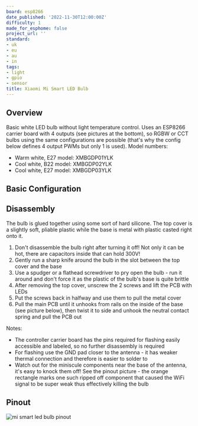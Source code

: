 ```yaml
---
board: esp8266
date_published: '2022-11-30T12:00:00Z'
difficulty: 1
made_for_esphome: false
project_url: ''
standard:
- uk
- eu
- au
- in
tags:
- light
- gpio
- sensor
title: Xiaomi Mi Smart LED Bulb
---
```


## Overview

Basic white LED bulb without light temperature control.
Uses an ESP8266 carrier board with 4 outputs (see pictures at the bottom), so RGBW or CCT bulbs using the same configurations are possible (that's why the config below defines 4 output PWMs but only 1 is used).
Model numbers:
- Warm white, E27 model: XMBGDP01YLK
- Cool white, B22 model: XMBGDP02YLK
- Cool white, E27 model: XMBGDP03YLK

## Basic Configuration

## Disassembly

The bulb is glued together using some sort of hard silicone.
The top cover is a slightly soft, pliable plastic while the base is metal with plastic casted right onto it.
1. Don't disassemble the bulb right after turning it off! Not only it can be hot, there are capacitors inside that can hold 300V!
2. Gently run a sharp knife around the bulb in the slot between the top cover and the base
3. Use a spudger or a flathead screwdriver to pry open the bulb - run it around and don't force it as the plastic of the bulb's base is quite brittle
4. After removing the top cover, unscrew the 2 screws and lift the PCB with LEDs
5. Put the screws back in halfway and use them to pull the metal cover
6. Pull the main PCB until it unhooks from rails on the inside of the base (see picture below), then twist it to side and unhook the neutral contact spring and pull the PCB out


Notes:
- The controller carrier board has the pins required for flashing easily accessible and labeled, so no further disassembly is required
- For flashing use the GND pad closer to the antenna - it has weaker thermal connection and therefore is easier to solder to
- Watch out for the miniscule components near the base of the antenna, it's easy to knock them off! See the pinout picture - the orange rectangle marks one such ripped off component that caused the WiFi signal to be super weak thus effectively killing the bulb

## Pinout

![mi smart led bulb pinout](mi-smart-led-bulb-pinout.jpg "mi smart led bulb pinout")